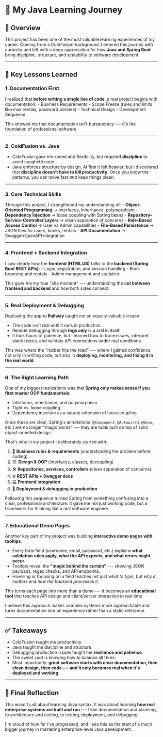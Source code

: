 # 🌟 My Java Learning Journey

## 🚀 Overview

This project has been one of the most valuable learning experiences of
my career.
Coming from a ColdFusion background, I entered this journey with
curiosity and left with a deep appreciation for how **Java and Spring
Boot** bring discipline, structure, and scalability to software
development.

------------------------------------------------------------------------

## 🔑 Key Lessons Learned

### 1. Documentation First

I realized that **before writing a single line of code**, a real project
begins with documentation: - Business Requirements - Scope Freeze (rules
and limits like max rentals, password policies) - Technical Design -
Development Sequence

This showed me that documentation isn't bureaucracy --- it's the
foundation of professional software.

------------------------------------------------------------------------

### 2. ColdFusion vs. Java

-   ColdFusion gave me speed and flexibility, but required
    **discipline** to avoid spaghetti code.
-   Java enforces structure by design. At first it felt heavier, but I
    discovered that **discipline doesn't have to kill productivity**.
    Once you know the patterns, you can move fast *and* keep things
    clean.

------------------------------------------------------------------------

### 3. Core Technical Skills

Through this project, I strengthened my understanding of: -
**Object-Oriented Programming** → interfaces, inheritance,
polymorphism - **Dependency Injection** → loose coupling with Spring
beans - **Repository-Service-Controller Layers** → clean separation of
concerns - **Role-Based Access Control** → User vs Admin capabilities -
**File-Based Persistence** → JSON files for users, books, rentals -
**API Documentation** → Swagger/OpenAPI integration

------------------------------------------------------------------------

### 4. Frontend + Backend Integration

I saw clearly how the **frontend (HTML/JS)** talks to the **backend
(Spring Boot REST APIs)**: - Login, registration, and session handling -
Book browsing and rentals - Admin management and statistics

This gave me my true "aha moment" --- understanding the **cut between
frontend and backend** and how both sides connect.

------------------------------------------------------------------------

### 5. Real Deployment & Debugging

Deploying the app to **Railway** taught me an equally valuable lesson:
- The code isn't real until it runs in production.
- Remote debugging through **logs only** is a skill in itself.
- It took hours of patience, but I learned how to trace issues,
interpret stack traces, and validate API connections under real
conditions.

This was where the "rubber hits the road" --- where I gained confidence
not only in writing code, but also in **deploying, monitoring, and
fixing it in the real world**.

------------------------------------------------------------------------

### 6. The Right Learning Path

One of my biggest realizations was that **Spring only makes sense if you
first master OOP fundamentals**:
- Interfaces, inheritance, and polymorphism
- Tight vs. loose coupling
- Dependency injection as a natural extension of loose coupling

Once these are clear, Spring's annotations (`@Component`, `@Autowired`,
`@Bean`, etc.) are no longer "magic words" --- they are tools built on
top of solid object-oriented design.

That's why in my project I deliberately started with:
1. 📄 **Business rules & requirements** (understanding the problem
before coding)
2. 🏗️ **Design & OOP** (interfaces, classes, decoupling)
3. 🛠️ **Repositories, services, controllers** (clean separation of
concerns)
4. 🌐 **REST APIs + Swagger docs**
5. 💻 **Frontend integration**
6. 🚀 **Deployment & debugging in production**

Following this sequence turned Spring from something confusing into a
clear, professional architecture. It gave me not just working code, but
a framework for thinking like a real software engineer.

------------------------------------------------------------------------

### 7. Educational Demo Pages

Another key part of my project was building **interactive demo pages
with tooltips**.
- Every form field (username, email, password, etc.) explains **what
validation rules apply, what the API expects, and what errors might
occur**.
- Tooltips reveal the **"magic behind the curtain"** --- showing JSON
payloads, regex checks, and API endpoints.
- Hovering or focusing on a field teaches not just *what to type*, but
*why it matters* and *how the backend processes it*.

This turns each page into more than a demo --- it becomes an
**educational tool** that teaches API design and client/server
interaction in real time.

I believe this approach makes complex systems more approachable and
turns documentation into an experience rather than a static reference.

------------------------------------------------------------------------

## ✅ Takeaways

-   ColdFusion taught me productivity.
-   Java taught me discipline and structure.
-   Debugging production issues taught me **resilience and patience**.
-   The sweet spot is knowing how to balance all three.
-   Most importantly: **great software starts with clear documentation,
    then clean design, then code --- and it only becomes real when it's
    deployed and working.**

------------------------------------------------------------------------

## 🎯 Final Reflection

This wasn't just about learning Java syntax.
It was about learning **how real enterprise systems are built and run**
--- from documentation and planning, to architecture and coding, to
testing, deployment, and debugging.

I'm proud of how far I've progressed, and I see this as the start of a
much bigger journey in mastering enterprise-level Java development.
